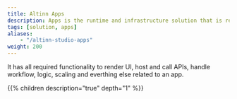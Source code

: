 ```yaml
---
title: Altinn Apps
description: Apps is the runtime and infrastructure solution that is responsible for hosting and running the apps created in Altinn Studio as containers.
tags: [solution, apps]
aliases:
    - "/altinn-studio-apps"
weight: 200
---
```


It has all required functionality to render UI, host and call APIs, handle workflow, logic, scaling and everthing else related to an app. 

{{% children description="true" depth="1" %}}